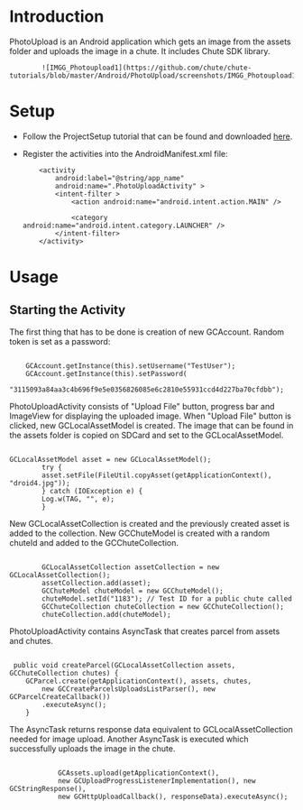 
Introduction
====

PhotoUpload is an Android application which gets an image from the assets folder and uploads the image in a chute. It includes Chute SDK library.

            ![IMGG_Photoupload1](https://github.com/chute/chute-tutorials/blob/master/Android/PhotoUpload/screenshots/IMGG_Photoupload1.png)
                  
Setup
====

* Follow the ProjectSetup tutorial that can be found and downloaded 
  [here](https://github.com/chute/chute-tutorials/tree/master/Android/ProjectSetup).
  
* Register the activities into the AndroidManifest.xml file:

    ```
        <activity
            android:label="@string/app_name"
            android:name=".PhotoUploadActivity" >
            <intent-filter >
                <action android:name="android.intent.action.MAIN" />

                <category android:name="android.intent.category.LAUNCHER" />
            </intent-filter>
        </activity>
    ```
  
  
Usage
====

## Starting the Activity

The first thing that has to be done is creation of new GCAccount. Random token is set as a password:
<pre><code>
    GCAccount.getInstance(this).setUsername("TestUser");
	GCAccount.getInstance(this).setPassword(
		"3115093a84aa3c4b696f9e5e0356826085e6c2810e55931ccd4d227ba70cfdbb");
</code></pre>  

PhotoUploadActivity consists of "Upload File" button, progress bar and ImageView for displaying the uploaded image.
When "Upload File" button is clicked, new GCLocalAssetModel is created. The image that can be found in the assets folder is copied
on SDCard and set to the GCLocalAssetModel. 
<pre><code>
GCLocalAssetModel asset = new GCLocalAssetModel();
	    try {
		asset.setFile(FileUtil.copyAsset(getApplicationContext(), "droid4.jpg"));
	    } catch (IOException e) {
		Log.w(TAG, "", e);
	    }  
</code></pre> 

New GCLocalAssetCollection is created and the previously created asset is added to the collection.
New GCChuteModel is created with a random chuteId and added to the GCChuteCollection.
<pre><code>
        GCLocalAssetCollection assetCollection = new GCLocalAssetCollection();
	    assetCollection.add(asset);
	    GCChuteModel chuteModel = new GCChuteModel();
	    chuteModel.setId("1183"); // Test ID for a public chute called
	    GCChuteCollection chuteCollection = new GCChuteCollection();
	    chuteCollection.add(chuteModel);
</code></pre> 

PhotoUploadActivity contains AsyncTask that creates parcel from assets and chutes.
<pre><code>
 public void createParcel(GCLocalAssetCollection assets, GCChuteCollection chutes) {
	GCParcel.create(getApplicationContext(), assets, chutes,
		new GCCreateParcelsUploadsListParser(), new GCParcelCreateCallback())
		.executeAsync();
    }
</code></pre> 

The AsyncTask returns response data equivalent to GCLocalAssetCollection needed for image upload.
Another AsyncTask is executed which successfully uploads the image in the chute.
<pre><code>
            GCAssets.upload(getApplicationContext(),
			new GCUploadProgressListenerImplementation(), new GCStringResponse(),
			new GCHttpUploadCallback(), responseData).executeAsync();
</code></pre> 				    	    